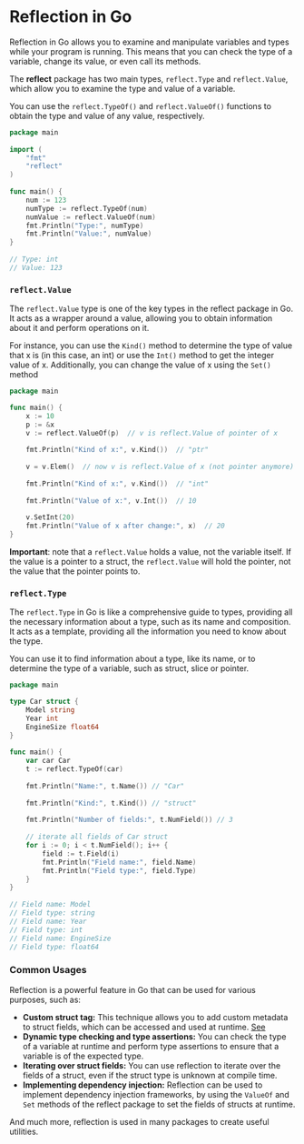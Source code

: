 # Reflection in Go

Reflection in Go allows you to examine and manipulate variables and types while your program is running. This means that you can check the type of a variable, change its value, or even call its methods.

The **reflect** package has two main types, `reflect.Type` and `reflect.Value`, which allow you to examine the type and value of a variable.

You can use the `reflect.TypeOf()` and `reflect.ValueOf()` functions to obtain the type and value of any value, respectively.

```go
package main  
  
import (  
    "fmt"  
    "reflect"  
)  
  
func main() {  
    num := 123  
    numType := reflect.TypeOf(num)  
    numValue := reflect.ValueOf(num)  
    fmt.Println("Type:", numType)  
    fmt.Println("Value:", numValue)  
}  
  
// Type: int  
// Value: 123
```

### `reflect.Value`

The `reflect.Value` type is one of the key types in the reflect package in Go. It acts as a wrapper around a value, allowing you to obtain information about it and perform operations on it.

For instance, you can use the `Kind()` method to determine the type of value that x is (in this case, an int) or use the `Int()` method to get the integer value of x. Additionally, you can change the value of x using the `Set()` method

```go
package main

func main() {  
    x := 10   
    p := &x  
    v := reflect.ValueOf(p)  // v is reflect.Value of pointer of x  
  
    fmt.Println("Kind of x:", v.Kind())  // "ptr"  
  
    v = v.Elem()  // now v is reflect.Value of x (not pointer anymore)  
  
    fmt.Println("Kind of x:", v.Kind())  // "int"  
  
    fmt.Println("Value of x:", v.Int())  // 10  
  
    v.SetInt(20)    
    fmt.Println("Value of x after change:", x)  // 20  
}
```

**Important**: note that a `reflect.Value` holds a value, not the variable itself. If the value is a pointer to a struct, the `reflect.Value` will hold the pointer, not the value that the pointer points to.

### `reflect.Type`

The `reflect.Type` in Go is like a comprehensive guide to types, providing all the necessary information about a type, such as its name and composition. It acts as a template, providing all the information you need to know about the type.

You can use it to find information about a type, like its name, or to determine the type of a variable, such as struct, slice or pointer.
```go
package main

type Car struct {  
    Model string  
    Year int  
    EngineSize float64  
}  
  
func main() {  
    var car Car  
    t := reflect.TypeOf(car)  
  
    fmt.Println("Name:", t.Name()) // "Car"  
  
    fmt.Println("Kind:", t.Kind()) // "struct"  
  
    fmt.Println("Number of fields:", t.NumField()) // 3  
  
    // iterate all fields of Car struct  
    for i := 0; i < t.NumField(); i++ {  
        field := t.Field(i)  
        fmt.Println("Field name:", field.Name)  
        fmt.Println("Field type:", field.Type)  
    }  
}  
  
// Field name: Model  
// Field type: string  
// Field name: Year  
// Field type: int  
// Field name: EngineSize  
// Field type: float64
```

### **Common Usages**

Reflection is a powerful feature in Go that can be used for various purposes, such as:

- **Custom struct tag:** This technique allows you to add custom metadata to struct fields, which can be accessed and used at runtime. [See](https://medium.com/@func25/custom-struct-tag-technique-in-go-8667bf7da457)
- **Dynamic type checking and type assertions:** You can check the type of a variable at runtime and perform type assertions to ensure that a variable is of the expected type.
- **Iterating over struct fields:** You can use reflection to iterate over the fields of a struct, even if the struct type is unknown at compile time.
- **Implementing dependency injection:** Reflection can be used to implement dependency injection frameworks, by using the `ValueOf` and `Set` methods of the reflect package to set the fields of structs at runtime.

And much more, reflection is used in many packages to create useful utilities.